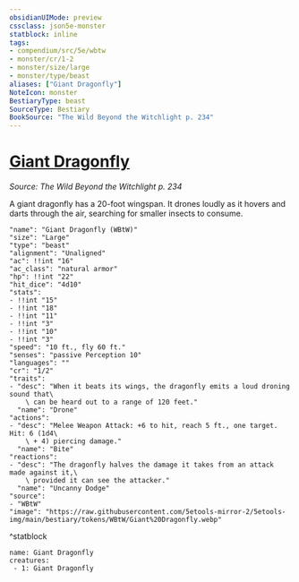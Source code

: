 ```yaml
---
obsidianUIMode: preview
cssclass: json5e-monster
statblock: inline
tags:
- compendium/src/5e/wbtw
- monster/cr/1-2
- monster/size/large
- monster/type/beast
aliases: ["Giant Dragonfly"]
NoteIcon: monster
BestiaryType: beast
SourceType: Bestiary
BookSource: "The Wild Beyond the Witchlight p. 234"
---
```

# [Giant Dragonfly](2-Mechanics/CLI/bestiary/beast/giant-dragonfly-wbtw.md)
*Source: The Wild Beyond the Witchlight p. 234*  

A giant dragonfly has a 20-foot wingspan. It drones loudly as it hovers and darts through the air, searching for smaller insects to consume.

```statblock
"name": "Giant Dragonfly (WBtW)"
"size": "Large"
"type": "beast"
"alignment": "Unaligned"
"ac": !!int "16"
"ac_class": "natural armor"
"hp": !!int "22"
"hit_dice": "4d10"
"stats":
- !!int "15"
- !!int "18"
- !!int "11"
- !!int "3"
- !!int "10"
- !!int "3"
"speed": "10 ft., fly 60 ft."
"senses": "passive Perception 10"
"languages": ""
"cr": "1/2"
"traits":
- "desc": "When it beats its wings, the dragonfly emits a loud droning sound that\
    \ can be heard out to a range of 120 feet."
  "name": "Drone"
"actions":
- "desc": "Melee Weapon Attack: +6 to hit, reach 5 ft., one target. Hit: 6 (1d4\
    \ + 4) piercing damage."
  "name": "Bite"
"reactions":
- "desc": "The dragonfly halves the damage it takes from an attack made against it,\
    \ provided it can see the attacker."
  "name": "Uncanny Dodge"
"source":
- "WBtW"
"image": "https://raw.githubusercontent.com/5etools-mirror-2/5etools-img/main/bestiary/tokens/WBtW/Giant%20Dragonfly.webp"
```
^statblock

```encounter-table
name: Giant Dragonfly
creatures:
 - 1: Giant Dragonfly
```